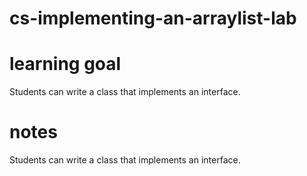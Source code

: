 # cs-implementing-an-arraylist-lab

# learning goal
Students can write a class that implements an interface.

# notes
Students can write a class that implements an interface.

